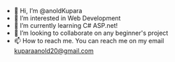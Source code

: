 - 👋 Hi, I’m @anoldKupara
- 👀 I’m interested in Web Development
- 🌱 I’m currently learning C# ASP.net!
- 💞️ I’m looking to collaborate on any beginner's project
- 📫 How to reach me. You can reach me on my email kuparaanold20@gmail.com

<!---
anoldKupara/anoldKupara is a ✨ special ✨ repository because its `README.md` (this file) appears on your GitHub profile.
You can click the Preview link to take a look at your changes.
--->
